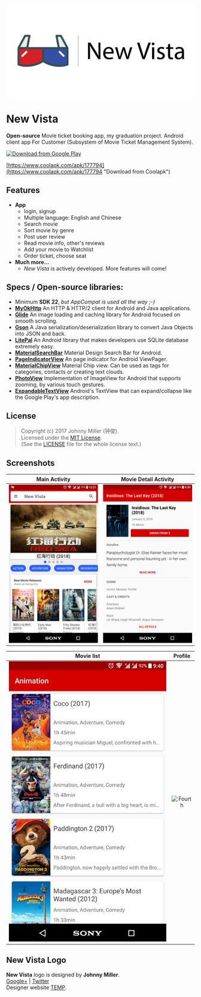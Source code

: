 ![Logo](https://raw.githubusercontent.com/johnnymillergh/NewVista-App-Assets/master/Other%20Materials/New%20Vista%20Feature%20Graphic.png)

# New Vista  

**Open-source** Movie ticket booking app, my graduation project. Android client app For Customer (Subsystem of Movie Ticket Management System).

[<img src="https://play.google.com/intl/en_us/badges/images/generic/en_badge_web_generic.png"
      alt="Download from Google Play"
      height="80">](https://play.google.com/store/apps/details?id=com.jm.newvista)

[https://www.coolapk.com/apk/177794](https://www.coolapk.com/apk/177794 "Download from Coolapk")

## Features  
- **App**
  - login, signup
  - Multiple language: English and Chinese
  - Search movie
  - Sort movie by genre
  - Post user review
  - Read movie info, other's reviews
  - Add your movie to Watchlist
  - Order ticket, choose seat
- **Much more...**
  - *New Vista* is actively developed. More features will come!

## Specs / Open-source libraries:

- Minimum **SDK 22**, _but AppCompat is used all the way ;-)_
- [**MyOkHttp**](https://github.com/tsy12321/MyOkHttp) An HTTP & HTTP/2 client for Android and Java applications.
- [**Glide**](https://github.com/bumptech/glide) An image loading and caching library for Android focused on smooth scrolling.
- [**Gson**](https://github.com/google/gson) A Java serialization/deserialization library to convert Java Objects into JSON and back.
- [**LitePal**](https://github.com/LitePalFramework/LitePal) An Android library that makes developers use SQLite database extremely easy.
- [**MaterialSearchBar**](https://github.com/mancj/MaterialSearchBar) Material Design Search Bar for Android.
- [**PageIndicatorView**](https://github.com/romandanylyk/PageIndicatorView) An page indicator for Android ViewPager.
- [**MaterialChipView**](https://github.com/robertlevonyan/materialChipView) Material Chip view. Can be used as tags for categories, contacts or creating text clouds.
- [**PhotoView**](https://github.com/chrisbanes/PhotoView) Implementation of ImageView for Android that supports zooming, by various touch gestures.
- [**ExpandableTextView**](https://github.com/Manabu-GT/ExpandableTextView) Android's TextView that can expand/collapse like the Google Play's app description.

## License

> Copyright (c) 2017 Johnny Miller (钟俊).  
> Licensed under the [MIT License](https://opensource.org/licenses/MIT).  
> (See the [LICENSE](https://github.com/johnnymillergh/NewVista-For-Customer/blob/master/LICENSE) file for the whole license text.)

## Screenshots

| Main Activity | Movie Detail Activity |
|:-:|:-:|
| ![First](https://raw.githubusercontent.com/johnnymillergh/NewVista-App-Assets/master/Screenshot/Screenshot_20180224-122135.png) | ![Sec](https://raw.githubusercontent.com/johnnymillergh/NewVista-App-Assets/master/Screenshot/Screenshot_20180221-213954.png) |

| Movie list | Profile |
|:-:|:-:|
| ![Third](https://raw.githubusercontent.com/johnnymillergh/NewVista-App-Assets/master/Screenshot/Screenshot_20180221-214010.png) | ![Fourth]() |

## New Vista Logo

**New Vista** logo is designed by **Johnny Miller**.  
[Google+]() | [Twitter]()  
Designer website [TEMP](https://).  
